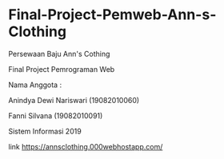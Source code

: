# Final-Project-Pemweb-Ann-s-Clothing
Persewaan Baju Ann's Cothing

Final Project Pemrograman Web

Nama Anggota :

Anindya Dewi Nariswari (19082010060)

Fanni Silvana (19082010091)

Sistem Informasi 2019

link https://annsclothing.000webhostapp.com/
